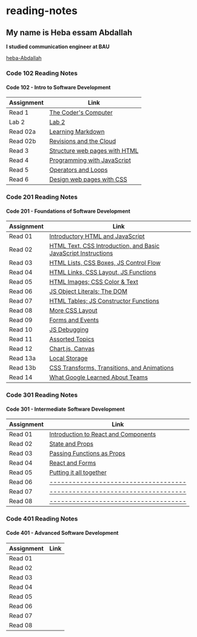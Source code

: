 # reading-notes

## My name is Heba essam Abdallah

**I studied communication engineer at BAU**

[heba-Abdallah](https://github.com/heba-Abdallah)

### Code 102 Reading Notes
#### Code 102 - Intro to Software Development

| Assignment  | Link                                          |
| ----------- | --------------------------------------------- |
| Read 1      | [The Coder's Computer](102/read1.md)          |
| Lab 2       | [Lab 2](102/lab02.md)                         |
| Read 02a    | [Learning Markdown](102/read02a.md)           |
| Read 02b    | [Revisions and the Cloud](102/read02b.md)     |
| Read 3      | [Structure web pages with HTML](102/read3.md) |
| Read 4      | [Programming with JavaScript](102/read04a.md) |
| Read 5      | [Operators and Loops](102/read05.md)          |
| Read 6      | [Design web pages with CSS](102/read06.md)    |

### Code 201 Reading Notes
#### Code 201 - Foundations of Software Development

| Assignment  | Link                                                                            |
| ----------- | ----------------------------------------------                                  |
| Read 01     | [Introductory HTML and JavaScript](201/read01.md)                               |
| Read 02     | [HTML Text, CSS Introduction, and Basic JavaScript Instructions](201/read02.md) |
| Read 03     | [HTML Lists, CSS Boxes, JS Control Flow](201/read03.md)                         |
| Read 04     | [HTML Links, CSS Layout, JS Functions](201/read04.md)                           |
| Read 05     | [HTML Images; CSS Color & Text](201/read05.md)                                  |
| Read 06     | [JS Object Literals; The DOM](201/read06.md)                                    |
| Read 07     | [HTML Tables; JS Constructor Functions](201/read07.md)                          |
| Read 08     | [More CSS Layout](201/read08.md)                                                |
| Read 09     | [Forms and Events](201/read09.md)                                               |
| Read 10     | [JS Debugging](201/read10.md)                                                   |
| Read 11     | [Assorted Topics](201/read11.md)                                                |
| Read 12     | [Chart.js, Canvas](201/read12.md)                                               |
| Read 13a    | [Local Storage](201/read13a.md)                                                 |
| Read 13b    | [CSS Transforms, Transitions, and Animations](201/read13b.md)                   |
| Read 14     | [What Google Learned About Teams](201/read14.md)                                |

### Code 301 Reading Notes
#### Code 301 - Intermediate Software Development

| Assignment  | Link                                                      |
| ----------- | ----------------------------------------------            |
| Read 01     |[Introduction to React and Components](301/read01.md)      |
| Read 02     |[State and Props](301/read02.md)                           |
| Read 03     |[Passing Functions as Props](301/read03.md)                |
| Read 04     |[React and Forms](301/read04.md)                           |
| Read 05     |[Putting it all together](301/read05.md)                   |
| Read 06     |[------------------------------------](301/read06.md)      |
| Read 07     |[------------------------------------](301/read07.md)      |
| Read 08     |[------------------------------------](301/read08.md)      |

### Code 401 Reading Notes
#### Code 401 - Advanced Software Development

| Assignment  | Link                                           |
| ----------- | ---------------------------------------------- |
| Read 01     |                                                |
| Read 02     |                                                |
| Read 03     |                                                |
| Read 04     |                                                |
| Read 05     |                                                |
| Read 06     |                                                |
| Read 07     |                                                |
| Read 08     |                                                |